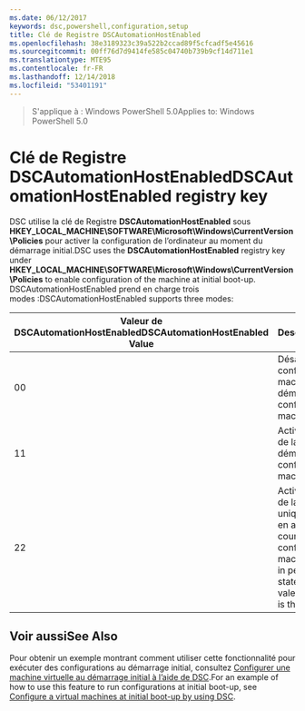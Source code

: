 ```yaml
---
ms.date: 06/12/2017
keywords: dsc,powershell,configuration,setup
title: Clé de Registre DSCAutomationHostEnabled
ms.openlocfilehash: 38e3189323c39a522b2ccad89f5cfcadf5e45616
ms.sourcegitcommit: 00ff76d7d9414fe585c04740b739b9cf14d711e1
ms.translationtype: MTE95
ms.contentlocale: fr-FR
ms.lasthandoff: 12/14/2018
ms.locfileid: "53401191"
---
```

><span data-ttu-id="4f340-103">S'applique à : Windows PowerShell 5.0</span><span class="sxs-lookup"><span data-stu-id="4f340-103">Applies to: Windows PowerShell 5.0</span></span>

# <a name="dscautomationhostenabled-registry-key"></a><span data-ttu-id="4f340-104">Clé de Registre DSCAutomationHostEnabled</span><span class="sxs-lookup"><span data-stu-id="4f340-104">DSCAutomationHostEnabled registry key</span></span>

<span data-ttu-id="4f340-105">DSC utilise la clé de Registre **DSCAutomationHostEnabled** sous **HKEY_LOCAL_MACHINE\SOFTWARE\Microsoft\Windows\CurrentVersion\Policies** pour activer la configuration de l’ordinateur au moment du démarrage initial.</span><span class="sxs-lookup"><span data-stu-id="4f340-105">DSC uses the **DSCAutomationHostEnabled** registry key under **HKEY_LOCAL_MACHINE\SOFTWARE\Microsoft\Windows\CurrentVersion\Policies** to enable configuration of the machine at initial boot-up.</span></span>
<span data-ttu-id="4f340-106">DSCAutomationHostEnabled prend en charge trois modes :</span><span class="sxs-lookup"><span data-stu-id="4f340-106">DSCAutomationHostEnabled supports three modes:</span></span>

|  <span data-ttu-id="4f340-107">Valeur de DSCAutomationHostEnabled</span><span class="sxs-lookup"><span data-stu-id="4f340-107">DSCAutomationHostEnabled Value</span></span>  |  <span data-ttu-id="4f340-108">Description</span><span class="sxs-lookup"><span data-stu-id="4f340-108">Description</span></span>   |
|---|---|
<span data-ttu-id="4f340-109">0</span><span class="sxs-lookup"><span data-stu-id="4f340-109">0</span></span> | <span data-ttu-id="4f340-110">Désactive la configuration de la machine au démarrage.</span><span class="sxs-lookup"><span data-stu-id="4f340-110">Disable configuring the machine at boot-up.</span></span> |
<span data-ttu-id="4f340-111">1</span><span class="sxs-lookup"><span data-stu-id="4f340-111">1</span></span> | <span data-ttu-id="4f340-112">Active la configuration de la machine au démarrage.</span><span class="sxs-lookup"><span data-stu-id="4f340-112">Enable configuring the machine at boot-up.</span></span> |
<span data-ttu-id="4f340-113">2</span><span class="sxs-lookup"><span data-stu-id="4f340-113">2</span></span> | <span data-ttu-id="4f340-114">Active la configuration de la machine uniquement si DSC est en attente ou en cours.</span><span class="sxs-lookup"><span data-stu-id="4f340-114">Enable configuring the machine only if DSC is in pending or current state.</span></span> <span data-ttu-id="4f340-115">Il s'agit de la valeur par défaut.</span><span class="sxs-lookup"><span data-stu-id="4f340-115">This is the default value.</span></span> |

## <a name="see-also"></a><span data-ttu-id="4f340-116">Voir aussi</span><span class="sxs-lookup"><span data-stu-id="4f340-116">See Also</span></span>

<span data-ttu-id="4f340-117">Pour obtenir un exemple montrant comment utiliser cette fonctionnalité pour exécuter des configurations au démarrage initial, consultez [Configurer une machine virtuelle au démarrage initial à l’aide de DSC](bootstrapDsc.md).</span><span class="sxs-lookup"><span data-stu-id="4f340-117">For an example of how to use this feature to run configurations at initial boot-up, see [Configure a virtual machines at initial boot-up by using DSC](bootstrapDsc.md).</span></span>